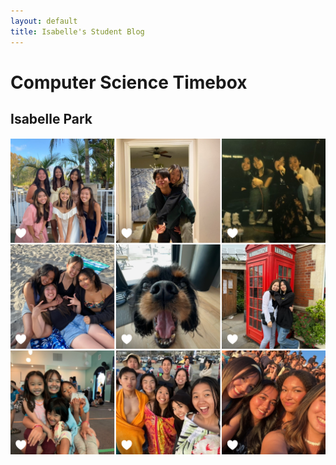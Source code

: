 ```yaml
---
layout: default
title: Isabelle's Student Blog
---
```


# Computer Science Timebox
## Isabelle Park
![](images/collage.png) 
